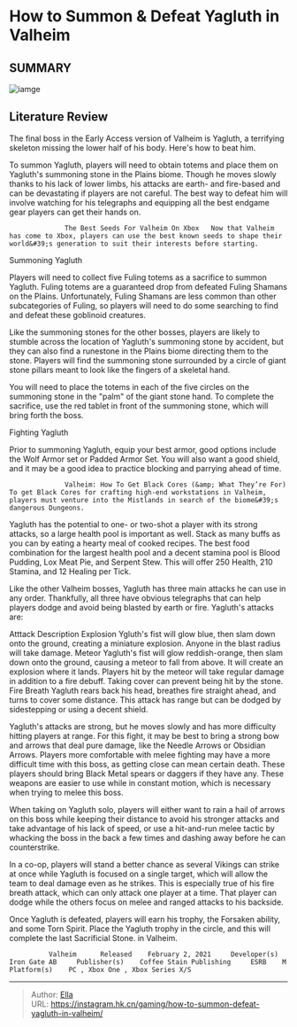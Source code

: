 # How to Summon &amp; Defeat Yagluth in Valheim


## SUMMARY 

![iamge](https://static1.srcdn.com/wordpress/wp-content/uploads/2021/02/Valheim-Yagluth.jpg)

## Literature Review

The final boss in the Early Access version of Valheim is Yagluth, a terrifying skeleton missing the lower half of his body. Here&#39;s how to beat him.





To summon Yagluth, players will need to obtain totems and place them on Yagluth&#39;s summoning stone in the Plains biome. Though he moves slowly thanks to his lack of lower limbs, his attacks are earth- and fire-based and can be devastating if players are not careful. The best way to defeat him will involve watching for his telegraphs and equipping all the best endgame gear players can get their hands on.




                  The Best Seeds For Valheim On Xbox   Now that Valheim has come to Xbox, players can use the best known seeds to shape their world&#39;s generation to suit their interests before starting.   


 Summoning Yagluth 
          

Players will need to collect five Fuling totems as a sacrifice to summon Yagluth. Fuling totems are a guaranteed drop from defeated Fuling Shamans on the Plains. Unfortunately, Fuling Shamans are less common than other subcategories of Fuling, so players will need to do some searching to find and defeat these goblinoid creatures.

Like the summoning stones for the other bosses, players are likely to stumble across the location of Yagluth&#39;s summoning stone by accident, but they can also find a runestone in the Plains biome directing them to the stone. Players will find the summoning stone surrounded by a circle of giant stone pillars meant to look like the fingers of a skeletal hand.






You will need to place the totems in each of the five circles on the summoning stone in the &#34;palm&#34; of the giant stone hand. To complete the sacrifice, use the red tablet in front of the summoning stone, which will bring forth the boss.






 Fighting Yagluth 
          

Prior to summoning Yagluth, equip your best armor, good options include the Wolf Armor set or Padded Armor Set. You will also want a good shield, and it may be a good idea to practice blocking and parrying ahead of time.

                  Valheim: How To Get Black Cores (&amp; What They’re For)   To get Black Cores for crafting high-end workstations in Valheim, players must venture into the Mistlands in search of the biome&#39;s dangerous Dungeons.   

Yagluth has the potential to one- or two-shot a player with its strong attacks, so a large health pool is important as well. Stack as many buffs as you can by eating a hearty meal of cooked recipes. The best food combination for the largest health pool and a decent stamina pool is Blood Pudding, Lox Meat Pie, and Serpent Stew. This will offer 250 Health, 210 Stamina, and 12 Healing per Tick.




Like the other Valheim bosses, Yagluth has three main attacks he can use in any order. Thankfully, all three have obvious telegraphs that can help players dodge and avoid being blasted by earth or fire. Yagluth&#39;s attacks are:

 Atttack  Description   Explosion  Ygluth&#39;s fist will glow blue, then slam down onto the ground, creating a miniature explosion. Anyone in the blast radius will take damage.   Meteor  Yagluth&#39;s fist will glow reddish-orange, then slam down onto the ground, causing a meteor to fall from above. It will create an explosion where it lands. Players hit by the meteor will take regular damage in addition to a fire debuff. Taking cover can prevent being hit by the stone.   Fire Breath  Yagluth rears back his head, breathes fire straight ahead, and turns to cover some distance. This attack has range but can be dodged by sidestepping or using a decent shield.   



          

Yagluth&#39;s attacks are strong, but he moves slowly and has more difficulty hitting players at range. For this fight, it may be best to bring a strong bow and arrows that deal pure damage, like the Needle Arrows or Obsidian Arrows. Players more comfortable with melee fighting may have a more difficult time with this boss, as getting close can mean certain death. These players should bring Black Metal spears or daggers if they have any. These weapons are easier to use while in constant motion, which is necessary when trying to melee this boss.




When taking on Yagluth solo, players will either want to rain a hail of arrows on this boss while keeping their distance to avoid his stronger attacks and take advantage of his lack of speed, or use a hit-and-run melee tactic by whacking the boss in the back a few times and dashing away before he can counterstrike.

In a co-op, players will stand a better chance as several Vikings can strike at once while Yagluth is focused on a single target, which will allow the team to deal damage even as he strikes. This is especially true of his fire breath attack, which can only attack one player at a time. That player can dodge while the others focus on melee and ranged attacks to his backside.

Once Yagluth is defeated, players will earn his trophy, the Forsaken ability, and some Torn Spirit. Place the Yagluth trophy in the circle, and this will complete the last Sacrificial Stone. in Valheim.

              Valheim      Released    February 2, 2021     Developer(s)    Iron Gate AB     Publisher(s)    Coffee Stain Publishing     ESRB    M     Platform(s)    PC , Xbox One , Xbox Series X/S      





---

> Author: [Ella](https://instagram.hk.cn/)  
> URL: https://instagram.hk.cn/gaming/how-to-summon-defeat-yagluth-in-valheim/  

